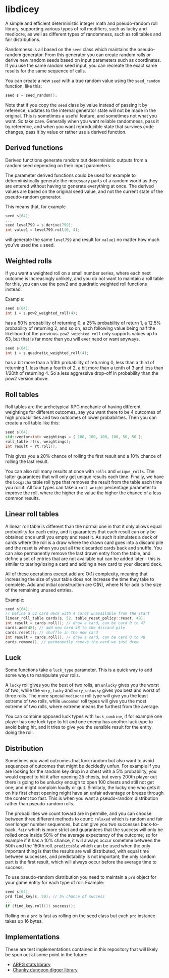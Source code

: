 libdicey
========

A simple and efficient deterministic integer math and pseudo-random roll library,
supporting various types of roll modifiers, such as lucky and mediocre, as well
as different types of randomness, such as roll tables and fair distributions.

Randomness is all based on the `seed` class which maintains the pseudo-random
generator. From this generator you can create random rolls or derive new random
seeds based on input parameters such as coordinates. If you use the same random
seed input, you can recreate the exact same results for the same sequence of
calls.

You can create a new `seed` with a true random value using the `seed_random`
function, like this:

```c++
seed s = seed_random();
```

Note that if you copy the `seed` class by value instead of passing it by
reference, updates to the internal generator state will not be made in the
original. This is sometimes a useful feature, and sometimes not what you
want. So take care. Generally when you want reliable randomness, pass it by
reference, and when you want reproducible state that survives code changes,
pass it by value or rather use a derived function.

Derived functions
-----------------

Derived functions generate random but deterministic outputs from a random seed
depending on their input parameters.

The parameter derived functions could be used for example to deterministically
generate the necessary parts of a random world as they are entered without
having to generate everything at once. The derived values are based on the
original seed value, and not the current state of the pseudo-random generator.

This means that, for example

```c++
seed s(64);
...
seed level799 = s.derive(799);
int value1 = level799.roll(0, 4);
```

will generate the same `level799` and result for `value1` no matter how much
you've used the `s` seed.

Weighted rolls
--------------

If you want a weighted roll on a small number series, where each next outcome is
increasingly unlikely, and you do not want to maintain a roll table for this,
you can use the pow2 and quadratic weighted roll functions instead.

Example:

```c++
seed s(64);
int i = s.pow2_weighted_roll(4);
```
has a 50% probability of returning 0, a 25% probability of return 1, a 12.5%
probability of returning 2, and so on, each following value being half the
likelihood of the previous. `pow2_weighted_roll` only supports values up to 63,
but that is far more than you will ever need or want anyways.

```c++
seed s(64);
int i = s.quadratic_weighted_roll(4);
```
has a bit more than a 1/3th probability of returning 0, less than a third of
returning 1, less than a fourth of 2, a bit more than a tenth of 3 and less
than 1/20th of returning 4. So a less aggressive drop-off in probability
than the pow2 version above.

Roll tables
-----------

Roll tables are the archetypical RPG mechanic of having different weightings
for different outcomes, say you want there to be 4 outcomes of high
probabilities and two outcomes of lower probabilities. Then you can create a
roll table like this:

```c++
seed s(64);
std::vector<int> weightings = { 100, 100, 100, 100, 50, 50 };
roll_table rt(s, weightings);
int result = rt.roll();
```

This gives you a 20% chance of rolling the first result and a 10% chance of
rolling the last result.

You can also roll many results at once with `rolls` and `unique_rolls`. The
latter guarantees that will only get unique results each time. Finally, we
have the `boxgacha` table roll type that removes the result from the table
each time you roll it. All four types can take a `roll_weight` percentage
parameter to improve the roll, where the higher the value the higher the chance
of a less common results.

Linear roll tables
------------------

A linear roll table is different than the normal one in that it only allows
equal probability for each entry, and it guarantees that each result can only
be obtained once until you empty and reset it. As such it simulates a deck of
cards where the roll is a draw where the drawn card goes into a discard pile
and the reset is when you put all the discarded cards back and shuffle. You
can also permanently remove the last drawn entry from the table, and define a
set of entries that are not available but can be added later - this is
similar to tearing/losing a card and adding a new card to your discard deck.

All of these operations except add are O(1) complexity, meaning that
increasing the size of your table does not increase the time they take to
complete. Add and initial construction are O(N), where N for add is the size
of the remaining unused entries.

Example:
```c++
seed s(64);
// Define a 52 card deck with 4 cards unavailable from the start
linear_roll_table cards(s, 52, table_reset_policy::reset, 48);
int result = cards.roll(); // draw a card, can be card 0 to 47
cards.add(48); // add new card 48 to the discard pile
cards.reset(); // shuffle in the new card
int result = cards.roll(); // draw a card, can be card 0 to 48
cards.remove(); // permanently remove the card we just drew
```

Luck
----

Some functions take a `luck_type` parameter. This is a quick way to add some
ways to manipulate your rolls.

A `lucky` roll gives you the best of two rolls, an `unlucky` gives you the
worst of two, while the `very_lucky` and `very_unlucky` gives you best and
worst of three rolls. The more special `mediocre` roll type will give you
the least extreme of two rolls, while `uncommon` roll types will give you
the most extreme of two rolls, where extreme means the furthest from the
average.

You can combine opposed luck types with `luck_combine`, if for example one
player has one luck type to hit and one enemy has another luck type to avoid
being hit, and it tries to give you the sensible result for the entity doing
the roll.

Distribution
------------

Sometimes you want outcomes that look random but also want to avoid sequences
of outcomes that might be decidedly unfun. For example if you are looking for
the random key drop in a chest with a 5% probability, you would expect to hit
it after opening 25 chests, but every 200th player out there is going to be
unlucky enough to open 100 chests and still not get one; and might complain
loudly or quit. Similarly, the lucky one who gets it on his first chest
opening might have an unfair advantage or breeze through the content too fast.
This is when you want a pseudo-random distribution rather than pseudo-random
rolls.

The probabilities we count toward are in permille, and you can choose between
three different methods to count: `relaxed` which is random and fair over
longer number sequences, but can give you two successes back-to-back. `fair`
which is more strict and guarantees that the success will only be rolled once
inside 50% of the average expectancy of the outcome; so for example if it has
a 10% chance, it will always occur sometime between the 50th and the 150th roll.
`predictable` which can be used when the only important thing is that the results
are well distributed, with equal time between successes, and predictability is
not important; the only random part is the first result, which will always occur
before the average time to success.

To use pseudo-random distribution you need to maintain a `prd` object for your
game entity for each type of roll. Example:

```c++
seed s(64);
prd find_key(s, 50); // 5% chance of success
...
if (find_key.roll()) success();
```

Rolling on a `prd` is fast as rolling on the seed class but each `prd` instance
takes up 16 bytes.

Implementations
---------------

These are test implementations contained in this repository that will likely
be spun out at some point in the future:

* [ARPG stats library](doc/arpgstats.md)
* [Chunky dungeon digger library](doc/chunky.md)
